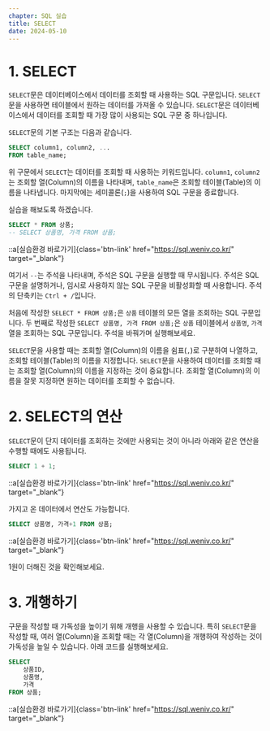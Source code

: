 ```yaml
---
chapter: SQL 실습
title: SELECT
date: 2024-05-10
---
```


# 1. SELECT

`SELECT`문은 데이터베이스에서 데이터를 조회할 때 사용하는 SQL 구문입니다. `SELECT`문을 사용하면 테이블에서 원하는 데이터를 가져올 수 있습니다. `SELECT`문은 데이터베이스에서 데이터를 조회할 때 가장 많이 사용되는 SQL 구문 중 하나입니다.

`SELECT`문의 기본 구조는 다음과 같습니다.

```sql
SELECT column1, column2, ...
FROM table_name;
```

위 구문에서 `SELECT`는 데이터를 조회할 때 사용하는 키워드입니다. `column1`, `column2`는 조회할 열(Column)의 이름을 나타내며, `table_name`은 조회할 테이블(Table)의 이름을 나타냅니다. 마지막에는 세미콜론(`;`)을 사용하여 SQL 구문을 종료합니다.

실습을 해보도록 하겠습니다.

```sql
SELECT * FROM 상품;
-- SELECT 상품명, 가격 FROM 상품;
```
::a[실습환경 바로가기]{class='btn-link' href="https://sql.weniv.co.kr/" target="\_blank"}

여기서 `--`는 주석을 나타내며, 주석은 SQL 구문을 실행할 때 무시됩니다. 주석은 SQL 구문을 설명하거나, 임시로 사용하지 않는 SQL 구문을 비활성화할 때 사용합니다. 주석의 단축키는 `Ctrl + /`입니다.

처음에 작성한 `SELECT * FROM 상품;`은 `상품` 테이블의 모든 열을 조회하는 SQL 구문입니다. 두 번째로 작성한 `SELECT 상품명, 가격 FROM 상품;`은 `상품` 테이블에서 `상품명`, `가격` 열을 조회하는 SQL 구문입니다. 주석을 바꿔가며 실행해보세요.

`SELECT`문을 사용할 때는 조회할 열(Column)의 이름을 쉼표(`,`)로 구분하여 나열하고, 조회할 테이블(Table)의 이름을 지정합니다. `SELECT`문을 사용하여 데이터를 조회할 때는 조회할 열(Column)의 이름을 지정하는 것이 중요합니다. 조회할 열(Column)의 이름을 잘못 지정하면 원하는 데이터를 조회할 수 없습니다.

# 2. SELECT의 연산

`SELECT`문이 단지 데이터를 조회하는 것에만 사용되는 것이 아니라 아래와 같은 연산을 수행할 때에도 사용됩니다.

```sql
SELECT 1 + 1;
```
::a[실습환경 바로가기]{class='btn-link' href="https://sql.weniv.co.kr/" target="\_blank"}

가지고 온 데이터에서 연산도 가능합니다.

```sql
SELECT 상품명, 가격+1 FROM 상품;
```
::a[실습환경 바로가기]{class='btn-link' href="https://sql.weniv.co.kr/" target="\_blank"}

1원이 더해진 것을 확인해보세요.

# 3. 개행하기

구문을 작성할 때 가독성을 높이기 위해 개행을 사용할 수 있습니다. 특히 `SELECT`문을 작성할 때, 여러 열(Column)을 조회할 때는 각 열(Column)을 개행하여 작성하는 것이 가독성을 높일 수 있습니다. 아래 코드를 실행해보세요.

```sql
SELECT
    상품ID,
    상품명,
    가격
FROM 상품;
```
::a[실습환경 바로가기]{class='btn-link' href="https://sql.weniv.co.kr/" target="\_blank"}